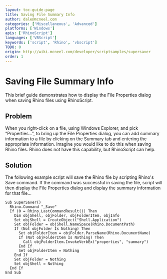```yaml
---
layout: toc-guide-page
title: Saving File Summary Info
author: dale@mcneel.com
categories: ['Miscellaneous', 'Advanced']
platforms: ['Windows']
apis: ['RhinoScript']
languages: ['VBScript']
keywords: ['script', 'Rhino', 'vbscript']
TODO: 0
origin: http://wiki.mcneel.com/developer/scriptsamples/supersaver
order: 1
---
```


# Saving File Summary Info

This brief guide demonstrates how to display the File Properties dialog when saving Rhino files using RhinoScript.

## Problem

When you right-click on a file, using Windows Explorer, and pick “Properties...”, to bring up the File Properties dialog, you can add summary information to a file by clicking on the Summary tab and entering the appropriate information.  Imagine you would like to do this when saving Rhino files. Rhino does not have this capability, but RhinoScript can help.

## Solution

The following example script will save the Rhino file by scripting Rhino's Save command.  If the command was successful in saving the file, script will then display the File Properties dialog and display the summary information for that file...

```vbnet
Sub SuperSaver()
  Rhino.Command "_Save"
  If (0 = Rhino.LastCommandResult()) Then
    Dim objShell, objFolder, objFolderItem, objInfo
    Set objShell = CreateObject("Shell.Application")
    Set objFolder = objShell.NameSpace(Rhino.DocumentPath)
    If (Not objFolder Is Nothing) Then
      Set objFolderItem = objFolder.ParseName(Rhino.DocumentName)
      If (Not objFolderItem Is Nothing) Then
        Call objFolderItem.InvokeVerbEx("properties", "summary")
      End If
      Set objFolderItem = Nothing
    End If
    Set objFolder = Nothing
    Set objShell = Nothing
  End If
End Sub
```
